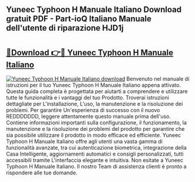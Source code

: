 ## Yuneec Typhoon H Manuale Italiano Download gratuit PDF - Part-ioQ Italiano Manuale dell'utente di riparazione HJD1j

# <h2><a href="http://dfe4a6.blite.top/?on=Yuneec+Typhoon+H+Manuale+Italiano">🔗Download 👉🔴 Yuneec Typhoon H Manuale Italiano</a></h2>

[![Yuneec Typhoon H Manuale Italiano download](https://i.imgur.com/lujVjoI.png)](http://dfe4a6.blite.top/?on=Yuneec+Typhoon+H+Manuale+Italiano)
Benvenuto nel manuale di istruzioni per il tuo Yuneec Typhoon H Manuale Italiano appena attivato. Questa guida completa è progettata per aiutarti a comprendere e utilizzare tutte le funzionalità e i vantaggi del tuo Prodotto. Troverai istruzioni dettagliate per L'installazione, L'uso, la manutenzione e la risoluzione dei problemi. Per garantire Un'esperienza di successo con il nuovo REDDDDDDD, leggere attentamente questo manuale prima dell'uso. Contiene informazioni importanti sulla configurazione, il funzionamento, la manutenzione e la risoluzione dei problemi del prodotto per garantire che sia possibile utilizzare il prodotto in modo efficace ed efficiente. Yuneec Typhoon H Manuale Italiano offre agli utenti una vasta gamma di funzionalità avanzate, tra cui autenticazione biometrica, integrazione della Casa Intelligente, aggiornamenti automatici e consigli personalizzati, tutti accessibili tramite L'interfaccia elegante e intuitiva. Non esitate a Yuneec Typhoon H Manuale Italiano. Il nostro Team di assistenza clienti è pronto a rispondere alle tue domande.
